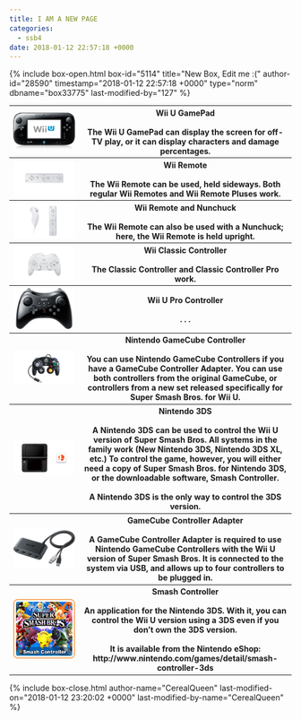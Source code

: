 ```yaml
---
title: I AM A NEW PAGE
categories:
  - ssb4
date: 2018-01-12 22:57:18 +0000
---
```

{% include box-open.html box-id="5114" title="New Box, Edit me :(" author-id="28590" timestamp="2018-01-12 22:57:18 +0000" type="norm" dbname="box33775" last-modified-by="127" %}
<table class="fixed" border="0">
    <col width="500px" />
    <col width="500px" />

  <tr>
    <th><img src="Wii_U_GamePad.png" /></th>
    <th><b>Wii U GamePad</b>
<br /><br />
The Wii U GamePad can display the screen for off-TV play, or it can display characters and damage percentages.</th>
   </tr>

  <tr>
    <th><img src="Wii_Remote.jpg" /></th>
    <th><b>Wii Remote</b>
<br /><br />
The Wii Remote can be used, held sideways. Both regular Wii Remotes and Wii Remote Pluses work.
</th>
   </tr>

  <tr>
    <th><img src="Wii_Remote_and_Nunchuck.jpg" /></th>
    <th><b>Wii Remote and Nunchuck</b>
<br /><br />
The Wii Remote can also be used with a Nunchuck; here, the Wii Remote is held upright.
</th>
   </tr>

  <tr>
    <th><img src="Classic_Controller.jpg" /></th>
    <th><b>Wii Classic Controller</b>
<br /><br />
The Classic Controller and Classic Controller Pro work.
</th>
   </tr>

  <tr>
    <th><img src="Wii_U_Pro_Controller.png" /></th>
    <th><b>Wii U Pro Controller</b>
<br /><br />
. . .
</th>
   </tr>


  <tr>
    <th><img src="Nintendo_GameCube_Controller.jpg" /></th>
    <th><b>Nintendo GameCube Controller</b>
<br /><br />
You can use Nintendo GameCube Controllers if you have a GameCube Controller Adapter. You can use both controllers from the original GameCube, or controllers from a new set released specifically for Super Smash Bros. for Wii U.
</th>
   </tr>


  <tr>
    <th><img src="Nintendo_3DS.jpg" /></th>
    <th><b>Nintendo 3DS</b>
<br /><br />
A Nintendo 3DS can be used to control the Wii U version of Super Smash Bros. All systems in the family work (New Nintendo 3DS, Nintendo 3DS XL, etc.) To control the game, however, you will either need a copy of Super Smash Bros. for Nintendo 3DS, or the downloadable software, Smash Controller.
<br /><br />
A Nintendo 3DS is the only way to control the 3DS version.
</th>
   </tr>


 <tr>
    <th><img src="GameCube_Controller_Adapter.png" /></th>
    <th><b>GameCube Controller Adapter</b>
<br /><br />
A GameCube Controller Adapter is required to use Nintendo GameCube Controllers with the Wii U version of Super Smash Bros. It is connected to the system via USB, and allows up to four controllers to be plugged in.
</th>
   </tr>

 <tr>
    <th><img src="Smash_Controller.png" /></th>
    <th><b>Smash Controller</b>
<br /><br />
An application for the Nintendo 3DS. With it, you can control the Wii U version using a 3DS even if you don’t own the 3DS version.
<br /><br />
It is available from the Nintendo eShop: http://www.nintendo.com/games/detail/smash-controller-3ds
</th>
   </tr>
</table>




{% include box-close.html author-name="CerealQueen" last-modified-on="2018-01-12 23:20:02 +0000" last-modified-by-name="CerealQueen" %}
